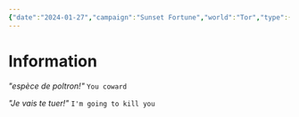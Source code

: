 ```yaml
---
{"date":"2024-01-27","campaign":"Sunset Fortune","world":"Tor","type":{"t":"quest","s":"personal"},"location":null,"contact":null,"objective":"Find poltron","reward":"vengeance","state":"WIP","taken":null,"completed":null,"tags":["faction"],"icon":"FasQuestion","dg-publish":true,"permalink":"/sunset-fortune/compendium/find-poltroon/","dgPassFrontmatter":true,"created":"2024-01-28T10:52:36.455+10:30"}
---
```


# Information
*"espèce de poltron!"* 
`You coward`


*"Je vais te tuer!"* 
`I'm going to kill you`

